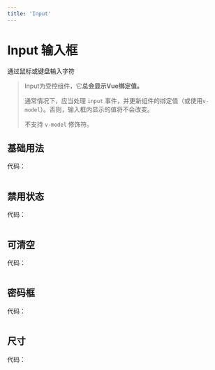 ```yaml
---
title: 'Input'
---
```


# Input 输入框

通过鼠标或键盘输入字符

> Input为受控组件，它**总会显示Vue绑定值。**
>
> 通常情况下，应当处理 `input` 事件，并更新组件的绑定值（或使用`v-model`）。否则，输入框内显示的值将不会改变。
>
> 不支持 `v-model` 修饰符。

## 基础用法

<t-input placeholder="请输入内容" />

代码：

```vue

```



## 禁用状态

<t-input placeholder="请输入内容" />

代码：

```vue

```

## 

## 可清空

<t-input placeholder="请输入内容" />

代码：

```vue

```

## 

## 密码框

<t-input placeholder="请输入内容" />

代码：

```vue

```

## 

## 尺寸

<t-input placeholder="请输入内容" />

代码：

```vue

```

## 